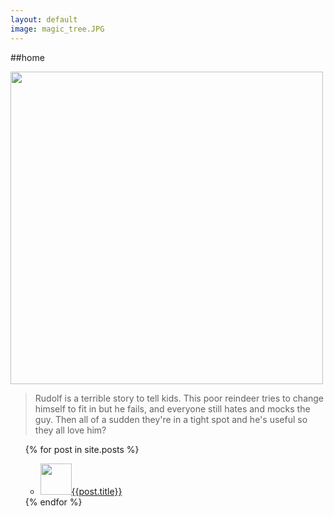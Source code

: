 ```yaml
---
layout: default
image: magic_tree.JPG
---
```


##home

<img id="main-image" src="/images/{{page.image}}" width="500"  />

> Rudolf is a terrible story to tell kids.  This poor reindeer tries to change himself to fit in but he fails, and everyone still hates and mocks the guy.  Then all of a sudden they're in a tight spot and he's useful so they all love him?

<ul>
    {% for post in site.posts %}
    <ul>
        <li>
            <img width="50" src="/images/{{post.image}}" /><a href="{{post.url}}">{{post.title}}</a>
        </li>
    </ul>
    {% endfor %}
</ul>
